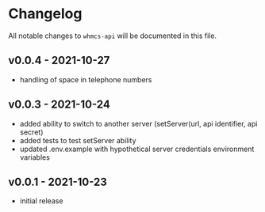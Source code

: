 # Changelog

All notable changes to `whmcs-api` will be documented in this file.

## v0.0.4 - 2021-10-27

- handling of space in telephone numbers

## v0.0.3 - 2021-10-24

- added ability to switch to another server (setServer(url, api identifier, api secret)
- added tests to test setServer ability
- updated .env.example with hypothetical server credentials environment variables

## v0.0.1 - 2021-10-23

- initial release
